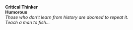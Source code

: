 **Critical Thinker**  
__Humorous__  
*Those who don't learn from history are doomed to repeat it.*  
_Teach a man to fish..._
